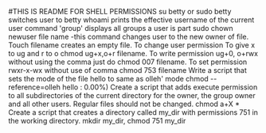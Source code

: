 #THIS IS README FOR SHELL PERMISSIONS
su betty or sudo betty switches user to betty
whoami prints the effective username of the current user
command 'group' displays all groups a user is part
sudo chown newuser file name -this command changes user to the new owner of file.
Touch filename creates an empty file.
To change user permission
To give x to ug and r to o chmod ug+x,o+r filename.
To write permission ug+0, o+rwx without using the comma just do chmod 007 filename.
To set permission rwxr-x-wx without use of comma chmod 753 filename
Write a script that sets the mode of the file hello to same as olleh' mode chmod --reference=olleh hello
: 0.00%)
Create a script that adds execute permission to all subdirectories of the current directory for the owner, the group owner and all other users. Regular files should not be changed. chmod a+X *
Create a script that creates a directory called my_dir with permissions 751 in the working directory. 
mkdir my_dir, chmod 751 my_dir
